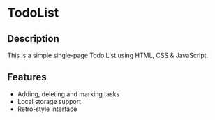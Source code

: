 # TodoList

## Description
This is a simple single-page Todo List using HTML, CSS & JavaScript.

## Features
- Adding, deleting and marking tasks
- Local storage support
- Retro-style interface
